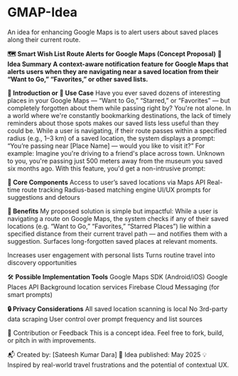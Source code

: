 # GMAP-Idea
An idea for enhancing Google Maps is to alert users about saved places along their current route.


**🗺️ Smart Wish List Route Alerts for Google Maps (Concept Proposal)**
**🧠 Idea Summary**
**A context-aware notification feature for Google Maps that alerts users when they are navigating near a saved location from their “Want to Go,” “Favorites,” or other saved lists.**

**🚀 Introduction or 📍 Use Case**
Have you ever saved dozens of interesting places in your Google Maps — “Want to Go,” “Starred,” or “Favorites” — but completely forgotten about them while passing right by? You're not alone.
In a world where we're constantly bookmarking destinations, the lack of timely reminders about those spots makes our saved lists less useful than they could be.
While a user is navigating, if their route passes within a specified radius (e.g., 1–3 km) of a saved location, the system displays a prompt:
“You’re passing near [Place Name] — would you like to visit it?”
For example:
Imagine you're driving to a friend's place across town. Unknown to you, you're passing just 500 meters away from the museum you saved six months ago. With this feature, you'd get a non-intrusive prompt:

**🔧 Core Components**
Access to user’s saved locations via Maps API
Real-time route tracking
Radius-based matching engine
UI/UX prompts for suggestions and detours

**🚀 Benefits**
My proposed solution is simple but impactful:
While a user is navigating a route on Google Maps, the system checks if any of their saved locations (e.g. “Want to Go,” “Favorites,” “Starred Places”) lie within a specified distance from their current travel path — and notifies them with a suggestion.
Surfaces long-forgotten saved places at relevant moments.

Increases user engagement with personal lists
Turns routine travel into discovery opportunities

🛠️ **Possible Implementation Tools**
Google Maps SDK (Android/iOS)
Google Places API
Background location services
Firebase Cloud Messaging (for smart prompts)

**🔒 Privacy Considerations**
All saved location scanning is local
No 3rd-party data scraping
User control over prompt frequency and list sources

🤝 Contribution or Feedback
This is a concept idea. Feel free to fork, build, or pitch in with improvements.

📬 Created by: [Sateesh Kumar Dara]
🧠 Idea published: May 2025
💡 Inspired by real-world travel frustrations and the potential of contextual UX.
